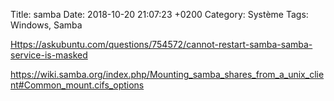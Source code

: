 Title:  samba
Date:   2018-10-20 21:07:23 +0200
Category: Système
Tags: Windows, Samba

<Https://askubuntu.com/questions/754572/cannot-restart-samba-samba-service-is-masked>

<https://wiki.samba.org/index.php/Mounting_samba_shares_from_a_unix_client#Common_mount.cifs_options>

